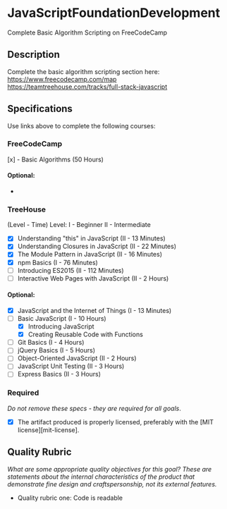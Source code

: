 # JavaScriptFoundationDevelopment
Complete Basic Algorithm Scripting on FreeCodeCamp

## Description

Complete the basic algorithm scripting section here:
https://www.freecodecamp.com/map
https://teamtreehouse.com/tracks/full-stack-javascript

## Specifications

Use links above to complete the following courses:

### FreeCodeCamp
 [x] - Basic Algorithms (50 Hours)

#### Optional:
  -

### TreeHouse
(Level - Time)
Level:
I   - Beginner
II  - Intermediate

 - [x] Understanding "this" in JavaScript (II - 13 Minutes)
 - [x] Understanding Closures in JavaScript (II - 22 Minutes)
 - [x] The Module Pattern in JavaScript (II - 16 Minutes)
 - [x] npm Basics (I - 76 Minutes)
 - [ ] Introducing ES2015 (II - 112 Minutes)
 - [ ] Interactive Web Pages with JavaScript (II - 2 Hours)

#### Optional:
 - [x] JavaScript and the Internet of Things (I - 13 Minutes)
 - [ ] Basic JavaScript (I - 10 Hours)
     - [x] Introducing JavaScript
     - [x] Creating Reusable Code with Functions
 - [ ] Git Basics (I - 4 Hours)
 - [ ] jQuery Basics (I - 5 Hours)
 - [ ] Object-Oriented JavaScript (II - 2 Hours)
 - [ ] JavaScript Unit Testing (II - 3 Hours)
 - [ ] Express Basics (II - 3 Hours)

### Required

_Do not remove these specs - they are required for all goals_.

- [x] The artifact produced is properly licensed, preferably with the [MIT license][mit-license].

## Quality Rubric

_What are some appropriate quality objectives for this goal? These are statements about the internal characteristics of the product that demonstrate fine design and craftspersonship, not its external features._

- Quality rubric one: Code is readable
